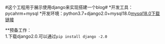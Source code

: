 
#这个工程用于展示使用django来实现搭建一个blog#
*开发工具：pycahrm+mysql
*开发环境：python3.7+django2.0+mysql18.0[mysql18.0下载链接](https://dev.mysql.com/downloads/mysql/)

**预备工作：</br>1.下载django2.0.可以通过`pip install django -2.0`


